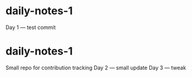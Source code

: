 # daily-notes-1
Day 1 — test commit
# daily-notes-1
Small repo for contribution tracking
Day 2 — small update
Day 3 — tweak
